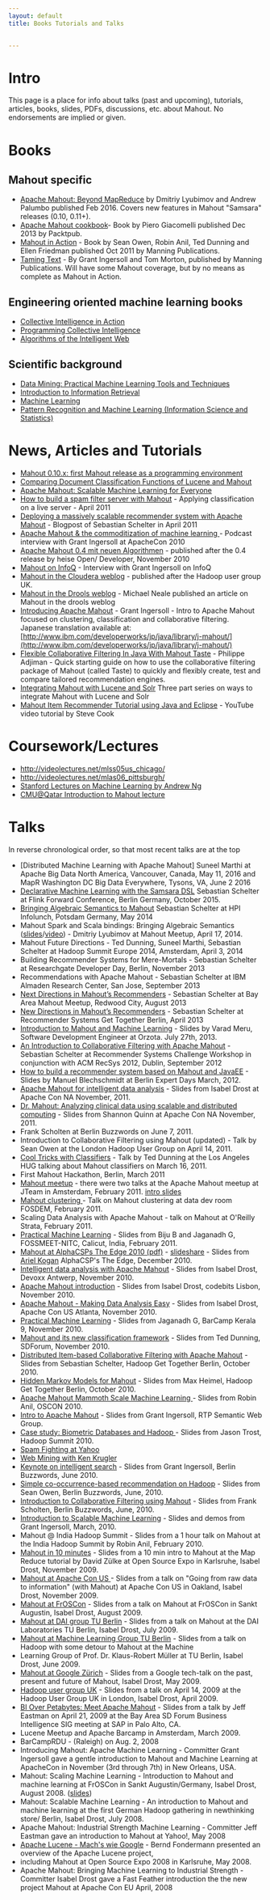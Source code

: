 ```yaml
---
layout: default
title: Books Tutorials and Talks

    
---
```

# Intro

This page is a place for info about talks (past and upcoming), tutorials, articles, books, slides, PDFs, discussions, etc. about Mahout. No endorsements are implied or
given.

# Books

## Mahout specific

   * <a href="http://www.weatheringthroughtechdays.com/2016/02/mahout-samsara-book-is-out.html">Apache Mahout: Beyond MapReduce</a> by Dmitriy Lyubimov and Andrew Palumbo published Feb 2016. Covers new features in Mahout "Samsara" releases (0.10, 0.11+).
   * <a href="http://www.packtpub.com/apache-mahout-cookbook/book">Apache Mahout cookbook</a>- Book by Piero Giacomelli published Dec 2013 by Packtpub.
   * <a href="http://www.manning.com/owen/">Mahout in Action</a> - Book by Sean Owen, Robin Anil, Ted Dunning and Ellen Friedman published Oct 2011 by Manning Publications.
   * <a href="http://www.manning.com/ingersoll/">Taming Text</a> - By Grant Ingersoll and Tom Morton, published by Manning Publications. Will have some Mahout coverage, but by no means as complete as Mahout in Action.

## Engineering oriented machine learning books

   * <a href="http://www.amazon.com/Collective-Intelligence-Action-Satnam-Alag/dp/1933988312/ref=pd_bbs_sr_3?ie=UTF8&s=books&qid=1214545249&sr=1-3">Collective Intelligence in Action</a>
   * <a href="http://www.amazon.com/Programming-Collective-Intelligence-Building-Applications/dp/0596529325/ref=pd_bbs_sr_1/104-1017533-9408723?ie=UTF8&s=books&qid=1214593516&sr=1-1">Programming Collective Intelligence</a>
   * <a href="http://www.amazon.com/Algorithms-Intelligent-Web-Haralambos-Marmanis/dp/1933988665/ref=sr_1_1?s=books&ie=UTF8&qid=1298005918&sr=1-1">Algorithms of the Intelligent Web</a>

## Scientific background

   * <a href="http://www.cs.waikato.ac.nz/~ml/weka/book.html">Data Mining: Practical Machine Learning Tools and Techniques</a>
   * <a href="http://www-nlp.stanford.edu/IR-book/">Introduction to Information Retrieval</a>
   * <a href="http://www.amazon.com/Machine-Learning-Mcgraw-Hill-International-Edit/dp/0071154671/ref=pd_bbs_sr_1?ie=UTF8&s=books&qid=1214593709&sr=8-1">Machine Learning</a>
   * <a href="http://www.amazon.com/Pattern-Recognition-Learning-Information-Statistics/dp/0387310738/ref=pd_bbs_sr_2?ie=UTF8&s=books&qid=1214593709&sr=8-2">Pattern Recognition and Machine Learning (Information Science and Statistics) </a>

# News, Articles and Tutorials

   * [Mahout 0.10.x: first Mahout release as a programming environment](http://www.weatheringthroughtechdays.com/2015/04/mahout-010x-first-mahout-release-as.html)   
   * [Comparing Document Classification Functions of Lucene and Mahout](http://soleami.com/blog/comparing-document-classification-functions-of-lucene-and-mahout.html)
   * <a href="http://www.ibm.com/developerworks/java/library/j-mahout-scaling/">Apache Mahout: Scalable Machine Learning for Everyone</a>
   * <a href="http://emmaespina.wordpress.com/2011/04/26/ham-spam-and-elephants-or-how-to-build-a-spam-filter-server-with-mahout/">How to build a spam filter server with Mahout</a> - Applying classification on a live server - April 2011
   * <a href="http://ssc.io/deploying-a-massively-scalable-recommender-system-with-apache-mahout/">Deploying a massively scalable recommender system with Apache Mahout</a> - Blogpost of Sebastian Schelter in April 2011
   * <a href="http://www.redmonk.com/cote/2010/11/04/makeall013/">Apache Mahout & the commoditization of machine learning </a> - Podcast interview with Grant Ingersoll at ApacheCon 2010
   * <a href="http://isabel-drost.de/hadoop/slides/devoxx.pdf">Apache Mahout 0.4 mit neuen Algorithmen</a> - published after the 0.4 release by heise Open/ Developer, November 2010
   * <a href="http://www.infoq.com/news/2009/04/mahout">Mahout on InfoQ</a> - Interview with Grant Ingersoll on InfoQ
   * <a href="http://www.cloudera.com/blog/2009/04/21/hadoop-uk-user-group-meeting/">Mahout in the Cloudera weblog</a> - published after the Hadoop user group UK.
   * <a href="http://blog.athico.com/2008/08/machine-learning-and-apache-mahout.html">Mahout in the Drools weblog</a> - Michael Neale published an article on Mahout in the drools weblog
   * <a href="https://www.ibm.com/developerworks/java/library/j-mahout/index.html">Introducing Apache Mahout</a> - Grant Ingersoll - Intro to Apache Mahout focused on clustering, classification and collaborative filtering. Japanese translation available at: [http://www.ibm.com/developerworks/jp/java/library/j-mahout/](http://www.ibm.com/developerworks/jp/java/library/j-mahout/)
   * <a href="http://philippeadjiman.com/blog/2009/11/11/flexible-collaborative-filtering-in-java-with-mahout-taste/">Flexible Collaborative Filtering In Java With Mahout Taste</a> - Philippe Adjiman - Quick starting guide on how to use the collaborative filtering package of Mahout (called Taste) to quickly and flexibly create, test and compare tailored recommendation engines.
   * <a href="http://www.lucidimagination.com/blog/2010/03/16/integrating-apache-mahout-with-apache-lucene-and-solr-part-i-of-3/">Integrating Mahout with Lucene and Solr</a> Three part series on ways to integrate Mahout with Lucene and Solr
   * <a href="https://www.youtube.com/watch?v=yD40rVKUwPI">Mahout Item Recommender Tutorial using Java and Eclipse</a> - YouTube video tutorial by Steve Cook


# Coursework/Lectures

   * <a href="http://videolectures.net/mlss05us_chicago/">http://videolectures.net/mlss05us_chicago/</a>
   * <a href="http://videolectures.net/mlas06_pittsburgh/">http://videolectures.net/mlas06_pittsburgh/</a>
   * <a href="http://see.stanford.edu/see/lecturelist.aspx?coll=348ca38a-3a6d-4052-937d-cb017338d7b1">Stanford Lectures on Machine Learning by Andrew Ng</a>
   * <a href="https://docs.google.com/open?id=0ByhGL2_SCeitMDQ3OTczNjItM2ZjYi00ZDg5LWE0MzItZGQxODQ5NzkzYjNj">CMU@Qatar Introduction to Mahout lecture</a>


# Talks

In reverse chronological order, so that most recent talks are at the top

   * [Distributed Machine Learning with Apache Mahout] Suneel Marthi at Apache Big Data North America, Vancouver, Canada, May 11, 2016 and MapR Washington DC Big Data Everywhere, Tysons, VA, June 2 2016
   * [Declarative Machine Learning with the Samsara DSL](http://www.slideshare.net/FlinkForward/sebastian-schelter-distributed-machine-learing-with-the-samsara-dsl) Sebastian Schelter at Flink Forward Conference, Berlin Germany, October 2015.
   * [Bringing Algebraic Semantics to Mahout](http://www.slideshare.net/sscdotopen/bringing-algebraic-semantics-to-mahout) Sebastian Schelter at HPI Infolunch, Potsdam Germany, May 2014
   * Mahout Spark and Scala bindings: Bringing Algebraic Semantics ([slides](http://www.slideshare.net/DmitriyLyubimov/mahout-scala-and-spark-bindings)/[video](http://youtu.be/h9dpmvNW1Dw)) - Dmitriy Lyubimov at Mahout Meetup, April 17, 2014. 
   * Mahout Future Directions - Ted Dunning, Suneel Marthi, Sebastian Schelter at Hadoop Summit Europe 2014, Amsterdam, April 3, 2014
   * Building Recommender Systems for Mere-Mortals - Sebastian Schelter at Researchgate Developer Day, Berlin, November 2013
   * Recommendations with Apache Mahout - Sebastian Schelter at IBM Almaden Research Center, San Jose, September 2013
   * <a href="http://de.slideshare.net/sscdotopen/next-directions-in-mahouts-recommenders">Next Directions in Mahout’s Recommenders</a> - Sebastian Schelter at Bay Area Mahout Meetup, Redwood City, August 2013 
   * <a href="http://de.slideshare.net/sscdotopen/new-directions-in-mahouts-recommenders">New Directions in Mahout’s Recommenders</a> - Sebastian Schelter at Recommender Systems Get Together Berlin, April 2013
   * <a href="http://www.slideshare.net/VaradMeru/introduction-to-mahout-and-machine-learning">Introduction to Mahout and Machine Learning</a> - Slides by Varad Meru, Software Development Engineer at Orzota. July 27th, 2013.
   * <a href="http://de.slideshare.net/sscdotopen/introduction-to-collaborative-filtering-with-apache-mahout">An Introduction to Collaborative Filtering with Apache Mahout</a> - Sebastian Schelter at Recommender Systems Challenge Workshop in conjunction with ACM RecSys 2012, Dublin, September 2012
   * <a href="https://github.com/ManuelB/facebook-recommender-demo/raw/master/docs/Talk-BedCon-Berlin-2012.pdf">How to build a recommender system based on Mahout and JavaEE</a> - Slides by Manuel Blechschmidt at Berlin Expert Days March, 2012.
   * <a href="http://lanyrd.com/2011/apachecon-north-america/skdtb/">Apache Mahout for intelligent data analysis</a> - Slides from Isabel Drost at Apache Con NA November, 2011.
   * <a href="http://lanyrd.com/2011/apachecon-north-america/skdrk/">Dr. Mahout: Analyzing clinical data using scalable and distributed computing</a> - Slides from Shannon Quinn at Apache Con NA November, 2011.
   * Frank Scholten at Berlin Buzzwords on June 7, 2011.
   * Introduction to Collaborative Filtering using Mahout (updated) - Talk by Sean Owen at the London Hadoop User Group on April 14, 2011.
   *  <a href="http://www.meetup.com/LA-HUG/pages/Video_from_March_16th_LA-HUG_Ted_Dunning_Mahout">Cool Tricks with Classifiers</a> - Talk by Ted Dunning at the Los Angeles HUG talking about Mahout classifiers on March 16, 2011.
   * First Mahout Hackathon, Berlin, March 2011
   * <a href="http://blog.jteam.nl/2011/01/13/announcement-lucene-nl-mahout-meetup-with-isabel-drost-feb-7/">Mahout meetup</a> - there were two talks at the Apache Mahout meetup at JTeam in Amsterdam, February 2011. <a href="http://isabel-drost.de/hadoop/slides/jteam.pdf">intro slides</a>
   * <a href="http://www.fosdem.org/2011/schedule/event/mahoutclustering.html">Mahout clustering </a> - Talk on Mahout clustering at data dev room FOSDEM, February 2011.
   * Scaling Data Analysis with Apache Mahout - talk on Mahout at O'Reilly Strata, February 2011. 
   * <a href="http://www.slideshare.net/jaganadhg/mahout-tutorial-fossmeet-nitc">Practical Machine Learning</a> - Slides from Biju B and Jaganadh G, FOSSMEET-NITC, Calicut, India, February 2011.
   * <a href="http://www.javaedge.com/jedge/pdf/Mahout.pdf">Mahout at AlphaCSPs The Edge 2010 (pdf)</a> - <a href="http://www.slideshare.net/arikogan/mahouts-presentation-at-alphacsps-the-edge-2010">slideshare</a> - Slides from <a href="http://il.linkedin.com/in/arielkogan">Ariel Kogan</a> AlphaCSP's The Edge, December 2010.
   * <a href="http://isabel-drost.de/hadoop/slides/devoxx.pdf">Intelligent data analysis with Apache Mahout</a> - Slides from Isabel Drost, Devoxx Antwerp, November 2010.
   * <a href="http://isabel-drost.de/hadoop/slides/codebits.pdf">Apache Mahout introduction</a> - Slides from Isabel Drost, codebits Lisbon, November 2010.
   * <a href="http://isabel-drost.de/hadoop/slides/apachecon_2010.pdf">Apache Mahout - Making Data Analysis Easy</a> - Slides from Isabel Drost, Apache Con US Atlanta, November 2010.
   * <a href="http://www.slideshare.net/jaganadhg/bck9">Practical Machine Learning</a> - Slides from Jaganadh G, BarCamp Kerala 9, November 2010.
   * <a href="http://www.slideshare.net/tdunning/sdforum-11042010">Mahout and its new classification framework</a> - Slides from Ted Dunning, SDForum, November 2010.
   * <a href="http://www.slideshare.net/sscdotopen/mahoutcf">Distributed Item-based Collaborative Filtering with Apache Mahout</a> - Slides from Sebastian Schelter, Hadoop Get Together Berlin, October 2010.
   * <a href="http://isabel-drost.de/hadoop/slides/HMM.pdf">Hidden Markov Models for Mahout</a> - Slides from Max Heimel, Hadoop Get Together Berlin, October 2010.
   * <a href="http://www.slideshare.net/robinanil/oscon-apache-mahout-mammoth-scale-machine-learning">Apache Mahout Mammoth Scale Machine Learning </a> - Slides from Robin Anil, OSCON 2010.
   * <a href="http://slidesha.re/9LxOIu">Intro to Apache Mahout</a> - Slides from Grant Ingersoll,  RTP Semantic Web Group.
   * <a href="http://www.slideshare.net/ydn/3-biometric-hadoopsummit2010">Case study: Biometric Databases and Hadoop </a> - Slides from Jason Trost, Hadoop Summit 2010.
   * <a href="http://www.slideshare.net/hadoopusergroup/mail-antispam?from=ss_embed">Spam Fighting at Yahoo</a>
   * <a href="http://www.slideshare.net/hadoopusergroup/bixo-hug-talk?from=ss_embed">Web Mining with Ken Krugler</a>
   * <a href="http://berlinbuzzwords.wikidot.com/local--files/links-to-slides/ingersoll_bbuzz2010.pdf">Keynote on intelligent search</a> - Slides from Grant Ingersoll, Berlin Buzzwords, June 2010.
   * <a href="http://berlinbuzzwords.wikidot.com/local--files/links-to-slides/owen_bbuzz2010.pdf">Simple co-occurrence-based recommendation on Hadoop</a> - Slides from Sean Owen, Berlin Buzzwords, June, 2010.
   * <a href="http://berlinbuzzwords.wikidot.com/local--files/links-to-slides/scholten_bbuzz2010.odp">Introduction to Collaborative Filtering using Mahout</a> - Slides from Frank Scholten, Berlin Buzzwords, June, 2010.
   * <a href="http://lucene.grantingersoll.com/2010/02/16/trijug-intro-to-mahout-slides-and-demo-examples/">Introduction to Scalable Machine Learning</a> - Slides and demos from Grant Ingersoll, March, 2010.
   * Mahout @ India Hadoop Summit - Slides from a 1 hour talk on Mahout at the India Hadoop Summit by Robin Anil, February 2010.
   * <a href="http://www.isabel-drost.de/hadoop/slides/opensourceexpo09.pdf">Mahout in 10 minutes</a> - Slides from a 10 min intro to Mahout at the Map Reduce tutorial by David Z&uuml;lke at Open Source Expo in Karlsruhe, Isabel Drost, November 2009.
   * <a href="http://www.isabel-drost.de/hadoop/slides/apacheconus2009.pdf">Mahout at Apache Con US </a> - Slides from a talk on "Going from raw data to information" (with Mahout) at Apache Con US in Oakland, Isabel Drost, November 2009.
   * <a href="http://www.isabel-drost.de/hadoop/slides/froscon2009.pdf">Mahout at FrOSCon</a> - Slides from a talk on Mahout at FrOSCon in Sankt Augustin, Isabel Drost, August 2009.
   * <a href="http://www.isabel-drost.de/hadoop/slides/dai.pdf">Mahout at DAI group TU Berlin</a> - Slides from a talk on Mahout at the DAI Laboratories TU Berlin, Isabel Drost, July 2009.
   * <a href="http://www.isabel-drost.de/hadoop/slides/ulf.pdf">Mahout at Machine Learning Group TU Berlin</a> - Slides from a talk on Hadoop with some detour to Mahout at the Machine
   * Learning Group of Prof. Dr. Klaus-Robert M&uuml;ller at TU Berlin, Isabel Drost, June 2009.
   * <a href="http://www.isabel-drost.de/hadoop/slides/google.pdf">Mahout at Google Z&uuml;rich</a> - Slides from a Google tech-talk on the past, present and future of Mahout, Isabel Drost, May 2009.
   * <a href="http://static.last.fm/johan/huguk-20090414/isabel_drost-introducing_apache_mahout.pdf">Hadoop user group UK</a> - Slides from a talk on April 14, 2009 at the Hadoop User Group UK in London, Isabel Drost, April 2009.
   * <a href="http://cwiki.apache.org/confluence/download/attachments/88410/SDForum.pdf">BI Over Petabytes: Meet Apache Mahout</a> - Slides from a talk by Jeff Eastman on April 21, 2009 at the Bay Area SD Forum Business Intelligence SIG meeting at SAP in Palo Alto, CA.
   * Lucene Meetup and Apache Barcamp in Amsterdam, March 2009.
   * BarCampRDU - (Raleigh) on Aug. 2, 2008
   * Introducing Mahout: Apache Machine Learning - Committer Grant Ingersoll gave a gentle introduction to Mahout and Machine Learning at ApacheCon in November (3rd through 7th) in New Orleans, USA. 
   * Mahout: Scaling Machine Learning - Introduction to Mahout and machine learning at FrOSCon in Sankt Augustin/Germany, Isabel Drost, August 2008.  (<a href="http://cwiki.apache.org/confluence/download/attachments/88410/froscon.pdf">slides</a>)
   * Mahout: Scalable Machine Learning - An introduction to Mahout and machine learning at the first German Hadoop gathering in newthinking store/ Berlin, Isabel Drost, July 2008.
   * Apache Mahout: Industrial Strength Machine Learning - Committer Jeff Eastman gave an introduction to Mahout at Yahoo\!, May 2008
   * <a href="http://people.apache.org/~berndf/openexpode08-lucene-talk.pdf">Apache Lucene - Mach's wie Google</a> - Bernd Fondermann presented an overview of the Apache Lucene project,
   * including Mahout at Open Source Expo 2008 in Karlsruhe, May 2008.
   * Apache Mahout: Bringing Machine Learning to Industrial Strength - Committer Isabel Drost gave a Fast Feather introduction the the new project Mahout at Apache Con EU April, 2008
